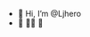 - 👋 Hi, I’m @Ljhero
-  🤖 👨‍💻 🍳


<!---
Ljhero/Ljhero is a ✨ special ✨ repository because its `README.md` (this file) appears on your GitHub profile.
You can click the Preview link to take a look at your changes.
--->

